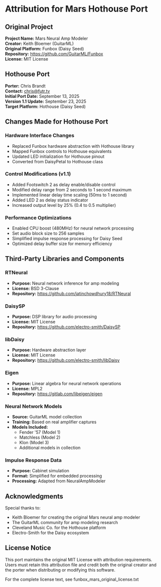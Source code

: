 # Attribution for Mars Hothouse Port

## Original Project
**Project Name:** Mars Neural Amp Modeler  
**Creator:** Keith Bloemer (GuitarML)  
**Original Platform:** Funbox (Daisy Seed)  
**Repository:** https://github.com/GuitarML/Funbox  
**License:** MIT License  

## Hothouse Port
**Porter:** Chris Brandt  
**Contact:** chris@futr.tv  
**Initial Port Date:** September 13, 2025  
**Version 1.1 Update:** September 23, 2025  
**Target Platform:** Hothouse (Daisy Seed)  

## Changes Made for Hothouse Port

### Hardware Interface Changes
- Replaced Funbox hardware abstraction with Hothouse library
- Mapped Funbox controls to Hothouse equivalents
- Updated LED initialization for Hothouse pinout
- Converted from DaisyPetal to Hothouse class

### Control Modifications (v1.1)
- Added Footswitch 2 as delay enable/disable control
- Modified delay range from 2 seconds to 1 second maximum
- Implemented linear delay time scaling (50ms to 1 second)
- Added LED 2 as delay status indicator
- Increased output level by 25% (0.4 to 0.5 multiplier)

### Performance Optimizations
- Enabled CPU boost (480MHz) for neural network processing
- Set audio block size to 256 samples
- Simplified impulse response processing for Daisy Seed
- Optimized delay buffer size for memory efficiency

## Third-Party Libraries and Components

### RTNeural
- **Purpose:** Neural network inference for amp modeling
- **License:** BSD 3-Clause
- **Repository:** https://github.com/jatinchowdhury18/RTNeural

### DaisySP
- **Purpose:** DSP library for audio processing
- **License:** MIT License
- **Repository:** https://github.com/electro-smith/DaisySP

### libDaisy
- **Purpose:** Hardware abstraction layer
- **License:** MIT License
- **Repository:** https://github.com/electro-smith/libDaisy

### Eigen
- **Purpose:** Linear algebra for neural network operations
- **License:** MPL2
- **Repository:** https://gitlab.com/libeigen/eigen

### Neural Network Models
- **Source:** GuitarML model collection
- **Training:** Based on real amplifier captures
- **Models Included:**
  - Fender '57 (Model 1)
  - Matchless (Model 2)
  - Klon (Model 3)
  - Additional models in collection

### Impulse Response Data
- **Purpose:** Cabinet simulation
- **Format:** Simplified for embedded processing
- **Processing:** Adapted from NeuralAmpModeler

## Acknowledgments
Special thanks to:
- Keith Bloemer for creating the original Mars neural amp modeler
- The GuitarML community for amp modeling research
- Cleveland Music Co. for the Hothouse platform
- Electro-Smith for the Daisy ecosystem

## License Notice
This port maintains the original MIT License with attribution requirements. Users must retain this attribution file and credit both the original creator and the porter when distributing or modifying this software.

For the complete license text, see funbox_mars_original_license.txt
